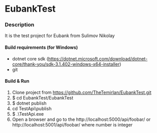 # EubankTest
### Description
It is the test project for Eubank from Sulimov Nikolay

#### Build requirements (for Windows)
- dotnet core sdk (https://dotnet.microsoft.com/download/dotnet-core/thank-you/sdk-3.1.402-windows-x64-installer)
- git
 
#### Build & Run
1. Clone project from https://github.com/TheTemirlan/EubankTest.git
2. $ cd EubankTest/EubankTest
3. $ dotnet publish 
4. cd TestApi\publish
5. $ .\TestApi.exe
6. Open a browser and go to the http://localhost:5000/api/foobar/<number> or http://localhost:5001/api/foobar/<number> where number is integer




